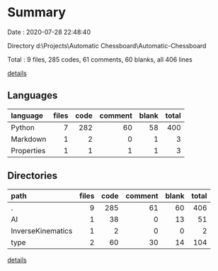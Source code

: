 # Summary

Date : 2020-07-28 22:48:40

Directory d:\Projects\Automatic Chessboard\Automatic-Chessboard

Total : 9 files,  285 codes, 61 comments, 60 blanks, all 406 lines

[details](details.md)

## Languages
| language | files | code | comment | blank | total |
| :--- | ---: | ---: | ---: | ---: | ---: |
| Python | 7 | 282 | 60 | 58 | 400 |
| Markdown | 1 | 2 | 0 | 1 | 3 |
| Properties | 1 | 1 | 1 | 1 | 3 |

## Directories
| path | files | code | comment | blank | total |
| :--- | ---: | ---: | ---: | ---: | ---: |
| . | 9 | 285 | 61 | 60 | 406 |
| AI | 1 | 38 | 0 | 13 | 51 |
| InverseKinematics | 1 | 2 | 0 | 0 | 2 |
| type | 2 | 60 | 30 | 14 | 104 |

[details](details.md)